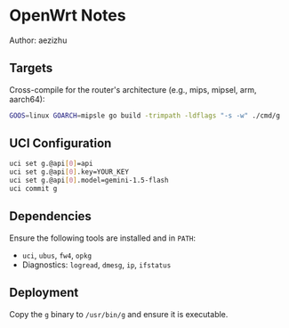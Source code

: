 OpenWrt Notes
=============

Author: aezizhu

Targets
-------

Cross-compile for the router's architecture (e.g., mips, mipsel, arm, aarch64):

```bash
GOOS=linux GOARCH=mipsle go build -trimpath -ldflags "-s -w" ./cmd/g
```

UCI Configuration
-----------------

```bash
uci set g.@api[0]=api
uci set g.@api[0].key=YOUR_KEY
uci set g.@api[0].model=gemini-1.5-flash
uci commit g
```

Dependencies
------------

Ensure the following tools are installed and in `PATH`:

- `uci`, `ubus`, `fw4`, `opkg`
- Diagnostics: `logread`, `dmesg`, `ip`, `ifstatus`

Deployment
----------

Copy the `g` binary to `/usr/bin/g` and ensure it is executable.


